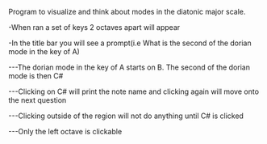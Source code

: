 Program to visualize and think about modes in the diatonic major scale.

-When ran a set of keys 2 octaves apart will appear

-In the title bar you will see a prompt(i.e What is the second of the dorian mode in the key of A)

---The dorian mode in the key of A starts on B.  The second of the dorian mode is then C#

---Clicking on C# will print the note name and clicking again will move onto the next question

---Clicking outside of the region will not do anything until C# is clicked

---Only the left octave is clickable

